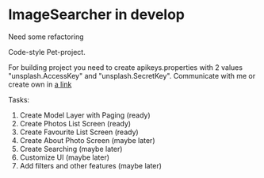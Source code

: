 # ImageSearcher in develop

Need some refactoring

Code-style Pet-project.

For building project you need to create apikeys.properties with 2 values "unsplash.AccessKey" and "unsplash.SecretKey".
Communicate with me or create own in [a link](unsplash.com)

Tasks:
1) Create Model Layer with Paging (ready)
2) Create Photos List Screen (ready)
3) Create Favourite List Screen (ready)
4) Create About Photo Screen (maybe later)
5) Create Searching (maybe later)
6) Customize UI (maybe later)
7) Add filters and other features (maybe later)